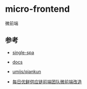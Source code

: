 # micro-frontend

微前端

## 


## 参考
- [single-spa](https://github.com/CanopyTax/single-spa)
 - [docs](https://single-spa.js.org/docs/)

- [umijs/qiankun](https://github.com/umijs/qiankun)

- [每日优鲜供应链前端团队微前端改造](https://juejin.im/post/5d7f702ce51d4561f777e258)
